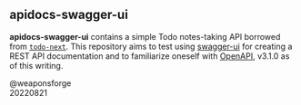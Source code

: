 ## apidocs-swagger-ui

**apidocs-swagger-ui** contains a simple Todo notes-taking API borrowed from [`todo-next`](https://github.com/weaponsforge/todo-next). This repository aims to test using [swagger-ui](https://github.com/swagger-api/swagger-ui) for creating a REST API documentation and to familiarize oneself with [OpenAPI](https://spec.openapis.org/oas/v3.1.0), v3.1.0 as of this writing.

@weaponsforge<br>
20220821

